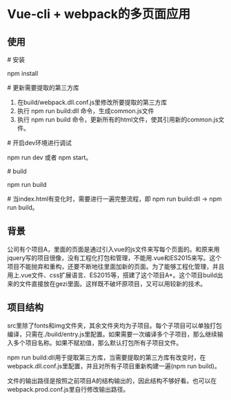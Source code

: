 # Vue-cli + webpack的多页面应用

## 使用
 \# 安装 
 
 npm install
 
 \# 更新需要提取的第三方库
 
 1. 在build/webpack.dll.conf.js里修改所要提取的第三方库
 2. 执行 npm run build:dll 命令，生成common.js文件
 3. 执行 npm run build 命令，更新所有的html文件，使其引用新的common.js文件。
 
 \# 开启dev环境进行调试
 
 npm run dev 或者 npm start。
 
 \# build
 
 npm run build 
 
 \# 当index.html有变化时，需要进行一遍完整流程，即 npm run build:dll ->  npm run build。
 
## 背景
 公司有个项目A，里面的页面是通过引入vue的js文件来写每个页面的。和原来用jquery写的项目很像，没有工程化打包和管理，不能用.vue和ES2015来写。这个项目不能抛弃和重构，还要不断地往里面加新的页面。为了能够工程化管理，并且用上.vue文件、css扩展语言、ES2015等，搭建了这个项目A+。这个项目build出来的文件直接放在gezi里面。这样既不破坏原项目，又可以用较新的技术。

## 项目结构
 src里除了fonts和img文件夹，其余文件夹均为子项目。每个子项目可以单独打包编译，只需在./build/entry.js里配置。如果需要一次编译多个子项目，那么继续输入多个项目名称。如果不赋初值，那么默认打包所有子项目文件。

npm run build:dll用于提取第三方库，当需要提取的第三方库有改变时，在webpack.dll.conf.js里配置，并且对所有子项目重新构建一遍(npm run build)。

文件的输出路径是按照之前项目A的结构输出的，因此结构不够好看。也可以在webpack.prod.conf.js里自行修改输出路径。

    